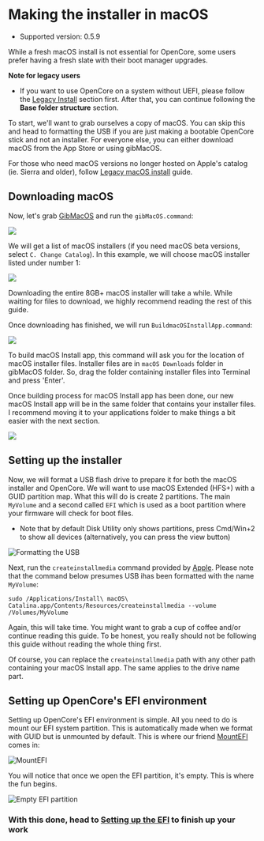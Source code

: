 
# Making the installer in macOS

* Supported version: 0.5.9

While a fresh macOS install is not essential for OpenCore, some users prefer having a fresh slate with their boot manager upgrades.

**Note for legacy users**

* If you want to use OpenCore on a system without UEFI, please follow the [Legacy Install](https://dortania.github.io/OpenCore-Desktop-Guide/extras/legacy.html) section first. After that, you can continue following the **Base folder structure** section.

To start, we'll want to grab ourselves a copy of macOS. You can skip this and head to formatting the USB if you are just making a bootable OpenCore stick and not an installer. For everyone else, you can either download macOS from the App Store or using gibMacOS.

For those who need macOS versions no longer hosted on Apple's catalog (ie. Sierra and older), follow [Legacy macOS install](https://github.com/dortania/OpenCore-Desktop-Guide/blob/master/installer-guide/legacy-mac-install.md) guide.

## Downloading macOS

Now, let's grab [GibMacOS](https://github.com/corpnewt/gibMacOS) and run the `gibMacOS.command`:

![](/images/installer-guide/mac-install-md/gib.png)

We will get a list of macOS installers (if you need macOS beta versions, select `C. Change Catalog`). In this example, we will choose macOS installer listed under number 1:

![](/images/installer-guide/mac-install-md/gib-process.png)

Downloading the entire 8GB+ macOS installer will take a while. While waiting for files to download, we highly recommend reading the rest of this guide. 

Once downloading has finished, we will run `BuildmacOSInstallApp.command`:

![](/images/installer-guide/mac-install-md/gib-location.png)

To build macOS Install app, this command will ask you for the location of macOS installer files. Installer files are in `macOS Downloads` folder in gibMacOS folder. So, drag the folder containing installer files into Terminal and press 'Enter'.

Once building process for macOS Install app has been done, our new macOS Install app will be in the same folder that contains your installer files. I recommend moving it to your applications folder to make things a bit easier with the next section.

![](/images/installer-guide/mac-install-md/gib-done.png)

## Setting up the installer

Now, we will format a USB flash drive to prepare it for both the macOS installer and OpenCore. We will want to use macOS Extended (HFS+) with a GUID partition map. What this will do is create 2 partitions. The main `MyVolume` and a second called `EFI` which is used as a boot partition where your firmware will check for boot files.

* Note that by default Disk Utility only shows partitions, press Cmd/Win+2 to show all devices (alternatively, you can press the view button)

![Formatting the USB](/images/installer-guide/mac-install-md/format-usb.png)

Next, run the `createinstallmedia` command provided by [Apple](https://support.apple.com/en-us/HT201372). Please note that the command below presumes USB ihas been formatted with the name `MyVolume`:

```text
sudo /Applications/Install\ macOS\ Catalina.app/Contents/Resources/createinstallmedia --volume /Volumes/MyVolume
```

Again, this will take time. You might want to grab a cup of coffee and/or continue reading this guide. To be honest, you really should not be following this guide without reading the whole thing first.

Of course, you can replace the `createinstallmedia` path with any other path containing your macOS Install app. The same applies to the drive name part.

## Setting up OpenCore's EFI environment

Setting up OpenCore's EFI environment is simple. All you need to do is mount our EFI system partition. This is automatically made when we format with GUID but is unmounted by default. This is where our friend [MountEFI](https://github.com/corpnewt/MountEFI) comes in:

![MountEFI](/images/installer-guide/mac-install-md/mount-efi-usb.png)

You will notice that once we open the EFI partition, it's empty. This is where the fun begins.

![Empty EFI partition](/images/installer-guide/mac-install-md/base-efi.png)

### With this done, head to [Setting up the EFI](/installer-guide/opencore-efi.md) to finish up your work
